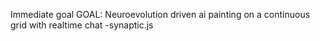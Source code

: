 Immediate goal GOAL:
  Neuroevolution driven ai painting on a continuous grid with realtime chat
    -synaptic.js
